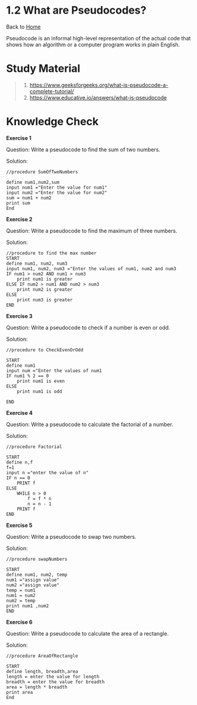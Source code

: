 # 1.2 What are Pseudocodes?

Back to [Home](../../README.md)

Pseudocode is an informal high-level representation of the actual code that shows how an algorithm or a computer program works in plain English.

# Study Material

> 1. <https://www.geeksforgeeks.org/what-is-pseudocode-a-complete-tutorial/>
> 2. <https://www.educative.io/answers/what-is-pseudocode>

# Knowledge Check

**Exercise 1**

Question: Write a pseudocode to find the sum of two numbers.

Solution:

```text
//procedure SumOfTwoNumbers

define num1,num2,sum
input num1 ="Enter the value for num1"
input num2 ="Enter the value for num2"
sum = num1 + num2
print sum
End
```

**Exercise 2**

Question: Write a pseudocode to find the maximum of three numbers.

Solution:

```text
//procedure to find the max number 
START
define num1, num2, num3
input num1, num2, num3 ="Enter the values of num1, num2 and num3
IF num1 > num2 AND num1 > num3
    print num1 is greater
ELSE IF num2 > num1 AND num2 > num3
    print num2 is greater
ELSE
    print num3 is greater
END

```

**Exercise 3**

Question: Write a pseudocode to check if a number is even or odd.

Solution:

```text
//procedure to CheckEvenOrOdd

START
define num1
input num ="Enter the values of num1
IF num1 % 2 == 0
    print num1 is even
ELSE 
    print num1 is odd

END
```

**Exercise 4**

Question: Write a pseudocode to calculate the factorial of a number.

Solution:

```text
//procedure Factorial

START
define n,f
f=1
input n ="enter the value of n"
IF n == 0
    PRINT f
ELSE 
    WHILE n > 0
        f = f * n
        n = n - 1        
    PRINT f
END

```

**Exercise 5**

Question: Write a pseudocode to swap two numbers.

Solution:

```text
//procedure swapNumbers

START
define num1, num2, temp
num1 ="assign value"
num2 ="assign value"
temp = num1 
num1 = num2
num2 = temp
print num1 ,num2
END

```

**Exercise 6**

Question: Write a pseudocode to calculate the area of a rectangle.

Solution:

```text
//procedure AreaOfRectangle

START
define length, breadth,area
length = enter the value for length
breadth = enter the value for breadth
area = length * breadth
print area
End
```


